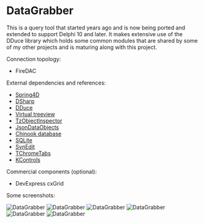 # DataGrabber
This is a query tool that started years ago and is now being ported and extended to support Delphi 10 and later. It makes extensive use of the DDuce library which holds some common modules that are shared by some of my other projects and is maturing along with this project.

Connection topology:
- FireDAC

External dependencies and references:
* [Spring4D](http://bitbucket.org/sglienke/spring4d)
* [DSharp](http://bitbucket.org/sglienke/dsharp)
* [DDuce](http://github.com/beNative/dduce)
* [Virtual treeview](http://github.com/Virtual-TreeView/Virtual-TreeView)
* [TzObjectInspector](http://github.com/MahdiSafsafi/zcontrols)
* [JsonDataObjects](http://github.com/ahausladen/JsonDataObjects)
* [Chinook database](http://github.com/lerocha/chinook-database)
* [SQLite](http://www.sqlite.org/)
* [SynEdit](http://github.com/SynEdit/SynEdit)
* [TChromeTabs](http://github.com/norgepaul/TChromeTabs)
* [KControls](http://bitbucket.org/tomkrysl/kcontrols)

Commercial components (optional):
- DevExpress cxGrid

Some screenshots:

![DataGrabber](https://github.com/beNative/DataGrabber/blob/master/Images/DataGrabber.png)
![DataGrabber](https://github.com/beNative/DataGrabber/blob/master/Images/DataGrabber.Grouping.png)
![DataGrabber](https://github.com/beNative/DataGrabber/blob/master/Images/DataGrabber.Export.png)
![DataGrabber](https://github.com/beNative/DataGrabber/blob/master/Images/DataGrabber.MultipleResultSets1.png)
![DataGrabber](https://github.com/beNative/DataGrabber/blob/master/Images/DataGrabber.MultipleResultSets2.png)
![DataGrabber](https://github.com/beNative/DataGrabber/blob/master/Images/DataGrabber.MultipleResultSets3.png)
